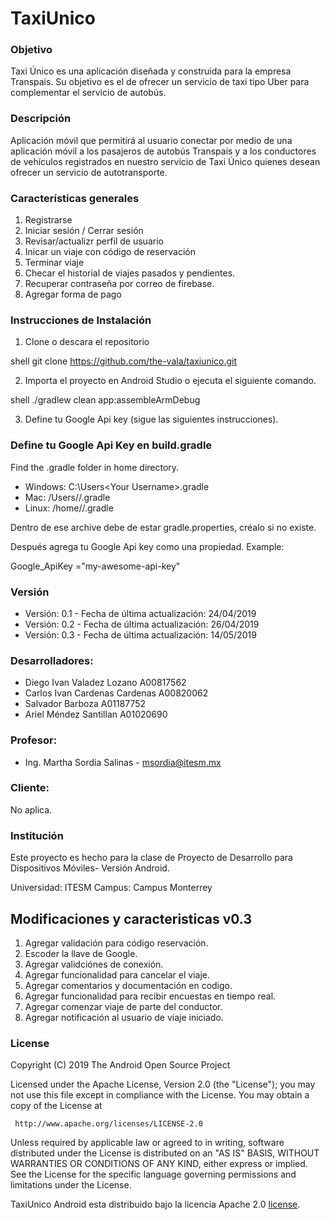 # TaxiUnico

### Objetivo
Taxi Único es una aplicación diseñada y construida para la empresa Transpais. Su objetivo es el de ofrecer un servicio de taxi tipo Uber para complementar el servicio de autobús.

### Descripción
Aplicación móvil que permitirá al	usuario	conectar por medio de una	aplicación móvil a los pasajeros de	autobús Transpais	y a	los conductores de vehículos registrados en nuestro	servicio de Taxi Único quienes desean	ofrecer	un servicio	de autotransporte.

### Características generales
1. Registrarse
2. Iniciar sesión / Cerrar sesión
3. Revisar/actualizr perfil de usuario
4. Inicar un viaje con código de reservación
5. Terminar viaje
6. Checar el historial de viajes pasados y pendientes.
7. Recuperar contraseña por correo de firebase.
8. Agregar forma de pago

### Instrucciones de Instalación

1. Clone o descara el repositorio

  shell
  git clone https://github.com/the-vala/taxiunico.git
  

2. Importa el proyecto en Android Studio o ejecuta el siguiente comando.

  shell
  ./gradlew clean app:assembleArmDebug
  
3. Define tu Google Api key (sigue las siguientes instrucciones).

### Define tu Google Api Key en build.gradle
Find the .gradle folder in home directory.

* Windows: C:\Users\<Your Username>\.gradle
* Mac: /Users/<Your Username>/.gradle
* Linux: /home/<Your Username>/.gradle

Dentro de ese archive debe de estar gradle.properties, créalo si no existe.

Después agrega tu Google Api key como una propiedad. Example:

Google_ApiKey ="my-awesome-api-key"

### Versión
* Versión: 0.1 - Fecha de última actualización: 24/04/2019
* Versión: 0.2 - Fecha de última actualización: 26/04/2019
* Versión: 0.3 - Fecha de última actualización: 14/05/2019

### Desarrolladores:

* Diego Ivan Valadez Lozano A00817562 
* Carlos Ivan Cardenas Cardenas A00820062 
* Salvador Barboza A01187752 
* Ariel Méndez Santillan A01020690

### Profesor:

* Ing. Martha Sordia Salinas - msordia@itesm.mx

### Cliente:

No aplica.

### Institución

Este proyecto es hecho para la clase de Proyecto de Desarrollo para Dispositivos Móviles- Versión Android.

Universidad: ITESM
Campus: Campus Monterrey

## Modificaciones y caracteristicas v0.3
1. Agregar validación para código reservación.
2. Escoder la llave de Google.
3. Agregar validciónes de conexión.
4. Agregar funcionalidad para cancelar el viaje.
5. Agregar comentarios y documentación en codigo.
6. Agregar funcionalidad para recibir encuestas en tiempo real.
7. Agregar comenzar viaje de parte del conductor.
8. Agregar notificación al usuario de viaje iniciado.

### License

Copyright (C) 2019 The Android Open Source Project

Licensed under the Apache License, Version 2.0 (the "License");
you may not use this file except in compliance with the License.
You may obtain a copy of the License at

     http://www.apache.org/licenses/LICENSE-2.0

Unless required by applicable law or agreed to in writing, software
distributed under the License is distributed on an "AS IS" BASIS,
WITHOUT WARRANTIES OR CONDITIONS OF ANY KIND, either express or implied.
See the License for the specific language governing permissions and
limitations under the License.
 
 TaxiUnico Android esta distribuido bajo la licencia Apache 2.0 [license](LICENSE).
